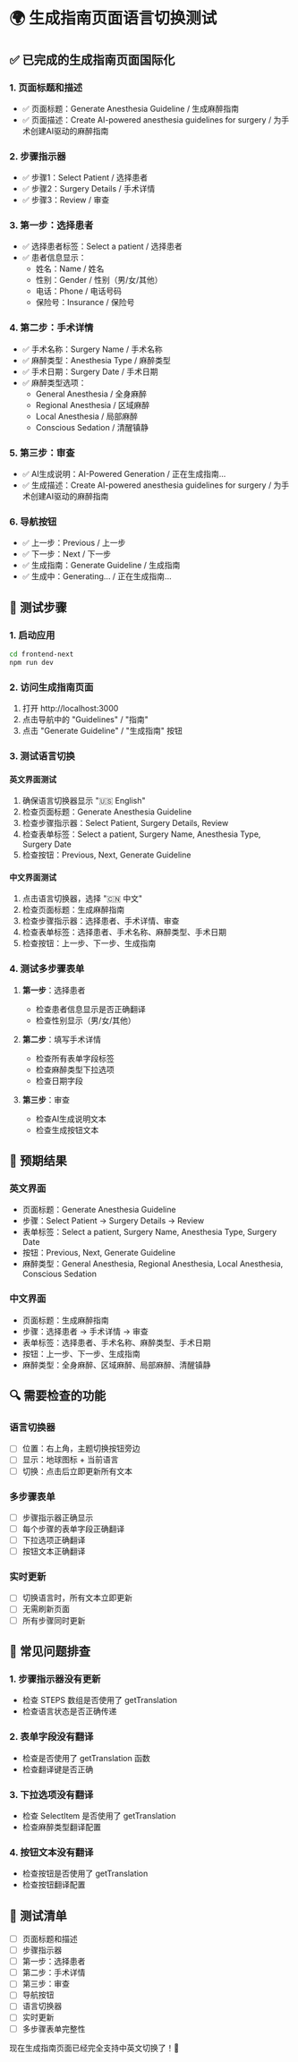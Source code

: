 # 🌍 生成指南页面语言切换测试

## ✅ 已完成的生成指南页面国际化

### 1. **页面标题和描述**
- ✅ 页面标题：Generate Anesthesia Guideline / 生成麻醉指南
- ✅ 页面描述：Create AI-powered anesthesia guidelines for surgery / 为手术创建AI驱动的麻醉指南

### 2. **步骤指示器**
- ✅ 步骤1：Select Patient / 选择患者
- ✅ 步骤2：Surgery Details / 手术详情
- ✅ 步骤3：Review / 审查

### 3. **第一步：选择患者**
- ✅ 选择患者标签：Select a patient / 选择患者
- ✅ 患者信息显示：
  - 姓名：Name / 姓名
  - 性别：Gender / 性别（男/女/其他）
  - 电话：Phone / 电话号码
  - 保险号：Insurance / 保险号

### 4. **第二步：手术详情**
- ✅ 手术名称：Surgery Name / 手术名称
- ✅ 麻醉类型：Anesthesia Type / 麻醉类型
- ✅ 手术日期：Surgery Date / 手术日期
- ✅ 麻醉类型选项：
  - General Anesthesia / 全身麻醉
  - Regional Anesthesia / 区域麻醉
  - Local Anesthesia / 局部麻醉
  - Conscious Sedation / 清醒镇静

### 5. **第三步：审查**
- ✅ AI生成说明：AI-Powered Generation / 正在生成指南...
- ✅ 生成描述：Create AI-powered anesthesia guidelines for surgery / 为手术创建AI驱动的麻醉指南

### 6. **导航按钮**
- ✅ 上一步：Previous / 上一步
- ✅ 下一步：Next / 下一步
- ✅ 生成指南：Generate Guideline / 生成指南
- ✅ 生成中：Generating... / 正在生成指南...

## 🚀 测试步骤

### 1. 启动应用
```bash
cd frontend-next
npm run dev
```

### 2. 访问生成指南页面
1. 打开 http://localhost:3000
2. 点击导航中的 "Guidelines" / "指南"
3. 点击 "Generate Guideline" / "生成指南" 按钮

### 3. 测试语言切换

#### 英文界面测试
1. 确保语言切换器显示 "🇺🇸 English"
2. 检查页面标题：Generate Anesthesia Guideline
3. 检查步骤指示器：Select Patient, Surgery Details, Review
4. 检查表单标签：Select a patient, Surgery Name, Anesthesia Type, Surgery Date
5. 检查按钮：Previous, Next, Generate Guideline

#### 中文界面测试
1. 点击语言切换器，选择 "🇨🇳 中文"
2. 检查页面标题：生成麻醉指南
3. 检查步骤指示器：选择患者、手术详情、审查
4. 检查表单标签：选择患者、手术名称、麻醉类型、手术日期
5. 检查按钮：上一步、下一步、生成指南

### 4. 测试多步骤表单
1. **第一步**：选择患者
   - 检查患者信息显示是否正确翻译
   - 检查性别显示（男/女/其他）

2. **第二步**：填写手术详情
   - 检查所有表单字段标签
   - 检查麻醉类型下拉选项
   - 检查日期字段

3. **第三步**：审查
   - 检查AI生成说明文本
   - 检查生成按钮文本

## 🎯 预期结果

### 英文界面
- 页面标题：Generate Anesthesia Guideline
- 步骤：Select Patient → Surgery Details → Review
- 表单标签：Select a patient, Surgery Name, Anesthesia Type, Surgery Date
- 按钮：Previous, Next, Generate Guideline
- 麻醉类型：General Anesthesia, Regional Anesthesia, Local Anesthesia, Conscious Sedation

### 中文界面
- 页面标题：生成麻醉指南
- 步骤：选择患者 → 手术详情 → 审查
- 表单标签：选择患者、手术名称、麻醉类型、手术日期
- 按钮：上一步、下一步、生成指南
- 麻醉类型：全身麻醉、区域麻醉、局部麻醉、清醒镇静

## 🔍 需要检查的功能

### 语言切换器
- [ ] 位置：右上角，主题切换按钮旁边
- [ ] 显示：地球图标 + 当前语言
- [ ] 切换：点击后立即更新所有文本

### 多步骤表单
- [ ] 步骤指示器正确显示
- [ ] 每个步骤的表单字段正确翻译
- [ ] 下拉选项正确翻译
- [ ] 按钮文本正确翻译

### 实时更新
- [ ] 切换语言时，所有文本立即更新
- [ ] 无需刷新页面
- [ ] 所有步骤同时更新

## 🐛 常见问题排查

### 1. 步骤指示器没有更新
- 检查 STEPS 数组是否使用了 getTranslation
- 检查语言状态是否正确传递

### 2. 表单字段没有翻译
- 检查是否使用了 getTranslation 函数
- 检查翻译键是否正确

### 3. 下拉选项没有翻译
- 检查 SelectItem 是否使用了 getTranslation
- 检查麻醉类型翻译配置

### 4. 按钮文本没有翻译
- 检查按钮是否使用了 getTranslation
- 检查按钮翻译配置

## 📝 测试清单

- [ ] 页面标题和描述
- [ ] 步骤指示器
- [ ] 第一步：选择患者
- [ ] 第二步：手术详情
- [ ] 第三步：审查
- [ ] 导航按钮
- [ ] 语言切换器
- [ ] 实时更新
- [ ] 多步骤表单完整性

现在生成指南页面已经完全支持中英文切换了！🎉

